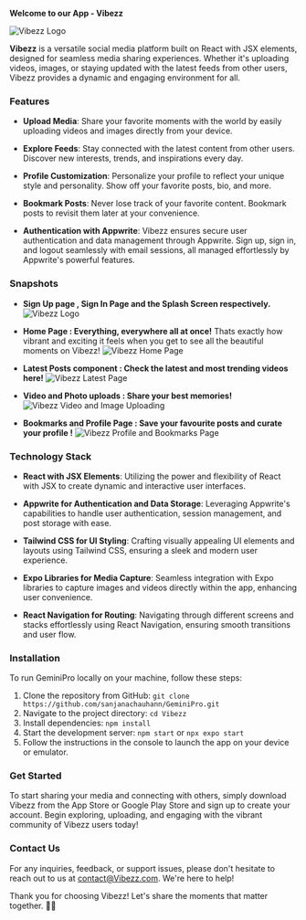 **Welcome to our App - Vibezz**

![Vibezz Logo](https://cloud.appwrite.io/v1/storage/buckets/66222dd0d4afb4dfc4ff/files/662f839f00321b034015/view?project=661d3132619b9d997567&mode=admin)

**Vibezz** is a versatile social media platform built on React with JSX elements, designed for seamless media sharing experiences. Whether it's uploading videos, images, or staying updated with the latest feeds from other users, Vibezz provides a dynamic and engaging environment for all.

### Features

- **Upload Media**: Share your favorite moments with the world by easily uploading videos and images directly from your device.
  
- **Explore Feeds**: Stay connected with the latest content from other users. Discover new interests, trends, and inspirations every day.

- **Profile Customization**: Personalize your profile to reflect your unique style and personality. Show off your favorite posts, bio, and more.

- **Bookmark Posts**: Never lose track of your favorite content. Bookmark posts to revisit them later at your convenience.

- **Authentication with Appwrite**: Vibezz ensures secure user authentication and data management through Appwrite. Sign up, sign in, and logout seamlessly with email sessions, all managed effortlessly by Appwrite's powerful features.
### Snapshots 
- **Sign Up page , Sign In Page and the Splash Screen respectively.**
![Vibezz Logo](https://cloud.appwrite.io/v1/storage/buckets/66222dd0d4afb4dfc4ff/files/662f889c00395e2c561a/view?project=661d3132619b9d997567&mode=admin)

- **Home Page : Everything, everywhere all at once!**
Thats exactly how vibrant and exciting it feels when you get to see all the beautiful moments on Vibezz!
![Vibezz Home Page](https://cloud.appwrite.io/v1/storage/buckets/66222dd0d4afb4dfc4ff/files/662f8d6900311b8edd84/view?project=661d3132619b9d997567&mode=admin)

- **Latest Posts component : Check the latest and most trending videos here!**
![Vibezz Latest Page](https://cloud.appwrite.io/v1/storage/buckets/66222dd0d4afb4dfc4ff/files/66310ddd001ab66f9730/view?project=661d3132619b9d997567&mode=admin)

- **Video and Photo uploads : Share your best memories!**
![Vibezz Video and Image Uploading](https://cloud.appwrite.io/v1/storage/buckets/66222dd0d4afb4dfc4ff/files/663118a10027c9a974e1/view?project=661d3132619b9d997567&mode=admin)

- **Bookmarks and Profile Page : Save your favourite posts and curate your profile !**
![Vibezz Profile and Bookmarks Page](https://cloud.appwrite.io/v1/storage/buckets/66222dd0d4afb4dfc4ff/files/66312586003b324fdbed/view?project=661d3132619b9d997567&mode=admin)


### Technology Stack

- **React with JSX Elements**: Utilizing the power and flexibility of React with JSX to create dynamic and interactive user interfaces.

- **Appwrite for Authentication and Data Storage**: Leveraging Appwrite's capabilities to handle user authentication, session management, and post storage with ease.

- **Tailwind CSS for UI Styling**: Crafting visually appealing UI elements and layouts using Tailwind CSS, ensuring a sleek and modern user experience.

- **Expo Libraries for Media Capture**: Seamless integration with Expo libraries to capture images and videos directly within the app, enhancing user convenience.

- **React Navigation for Routing**: Navigating through different screens and stacks effortlessly using React Navigation, ensuring smooth transitions and user flow.


### Installation

To run GeminiPro locally on your machine, follow these steps:

1. Clone the repository from GitHub: `git clone https://github.com/sanjanachauhann/GeminiPro.git`
2. Navigate to the project directory: `cd Vibezz`
3. Install dependencies: `npm install`
4. Start the development server: `npm start` or `npx expo start`
5. Follow the instructions in the console to launch the app on your device or emulator.

### Get Started

To start sharing your media and connecting with others, simply download Vibezz from the App Store or Google Play Store and sign up to create your account. Begin exploring, uploading, and engaging with the vibrant community of Vibezz users today!

### Contact Us

For any inquiries, feedback, or support issues, please don't hesitate to reach out to us at [contact@Vibezz.com](mailto:sanjanachauhann2007@gmail.com). We're here to help!

Thank you for choosing Vibezz! Let's share the moments that matter together. 📸✨
